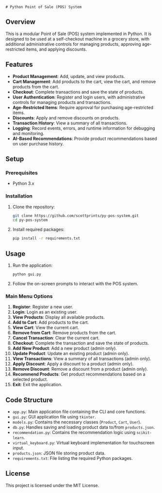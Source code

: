     # Python Point of Sale (POS) System

## Overview

This is a modular Point of Sale (POS) system implemented in Python. It is designed to be used at a self-checkout machine in a grocery store, with additional administrative controls for managing products, approving age-restricted items, and applying discounts.

## Features

- **Product Management**: Add, update, and view products.
- **Cart Management**: Add products to the cart, view the cart, and remove products from the cart.
- **Checkout**: Complete transactions and save the state of products.
- **User Authentication**: Register and login users, with administrative controls for managing products and transactions.
- **Age-Restricted Items**: Require approval for purchasing age-restricted items.
- **Discounts**: Apply and remove discounts on products.
- **Transaction History**: View a summary of all transactions.
- **Logging**: Record events, errors, and runtime information for debugging and monitoring.
- **AI-Based Recommendations**: Provide product recommendations based on user purchase history.

## Setup

### Prerequisites

- Python 3.x

### Installation

1. Clone the repository:
    ```sh
    git clone https://github.com/scottprints/py-pos-system.git
    cd py-pos-system
    ```

2. Install required packages:
    ```sh
    pip install -r requirements.txt
    ```

## Usage

1. Run the application:
    ```sh
    python gui.py
    ```

2. Follow the on-screen prompts to interact with the POS system.

### Main Menu Options

1. **Register**: Register a new user.
2. **Login**: Login as an existing user.
3. **View Products**: Display all available products.
4. **Add to Cart**: Add products to the cart.
5. **View Cart**: View the current cart.
6. **Remove from Cart**: Remove products from the cart.
7. **Cancel Transaction**: Clear the current cart.
8. **Checkout**: Complete the transaction and save the state of products.
9. **Add New Product**: Add a new product (admin only).
10. **Update Product**: Update an existing product (admin only).
11. **View Transactions**: View a summary of all transactions (admin only).
12. **Apply Discount**: Apply a discount to a product (admin only).
13. **Remove Discount**: Remove a discount from a product (admin only).
14. **Recommend Products**: Get product recommendations based on a selected product.
15. **Exit**: Exit the application.

## Code Structure

- `app.py`: Main application file containing the CLI and core functions.
- `gui.py`: GUI application file using `tkinter`.
- `models.py`: Contains the necessary classes (`Product`, `Cart`, `User`).
- `db.py`: Handles saving and loading product data to/from `products.json`.
- `recommendation.py`: Contains the recommendation logic using `scikit-learn`.
- `virtual_keyboard.py`: Virtual keyboard implementation for touchscreen input.
- `products.json`: JSON file storing product data.
- `requirements.txt`: File listing the required Python packages.

## License

This project is licensed under the MIT License.
